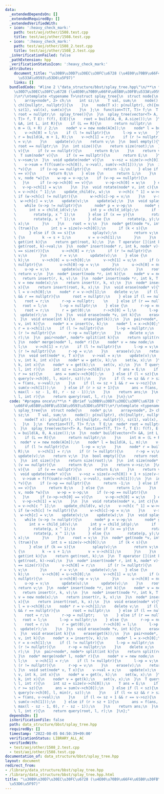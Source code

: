 ```yaml
---
data:
  _extendedDependsOn: []
  _extendedRequiredBy: []
  _extendedVerifiedWith:
  - icon: ':heavy_check_mark:'
    path: test/aoj/other/1508.test.cpp
    title: test/aoj/other/1508.test.cpp
  - icon: ':heavy_check_mark:'
    path: test/aoj/other/1508_2.test.cpp
    title: test/aoj/other/1508_2.test.cpp
  _isVerificationFailed: false
  _pathExtension: hpp
  _verificationStatusIcon: ':heavy_check_mark:'
  attributes:
    document_title: "\u30B9\u30D7\u30EC\u30FC\u6728 (\u4E00\u70B9\u66F4\u65B0\u30FB\
      \u533A\u9593\u53D6\u5F97)"
    links: []
  bundledCode: "#line 2 \"data_structure/bbst/splay_tree.hpp\"\n/**\n * @brief \u30B9\
    \u30D7\u30EC\u30FC\u6728 (\u4E00\u70B9\u66F4\u65B0\u30FB\u533A\u9593\u53D6\u5F97\
    )\n*/\ntemplate <typename T>\nstruct splay_tree{\n  struct node{\n    node* p;\n\
    \    array<node*, 2> ch;\n    int sz;\n    T val, sum;\n    node(): p(nullptr),\
    \ ch({nullptr, nullptr}){\n    }\n    node(T x): p(nullptr), ch({nullptr, nullptr}),\
    \ sz(1), val(x), sum(x){\n    }\n  };\n  function<T(T, T)> f;\n  T E;\n  node*\
    \ root = nullptr;\n  splay_tree(){\n  }\n  splay_tree(vector<T> A, function<T(T,\
    \ T)> f, T E): f(f), E(E){\n    root = build(A, 0, A.size());\n  }\n  node* build(vector<T>\
    \ &A, int L, int R){\n    if (L == R){\n      return nullptr;\n    }\n    int\
    \ m = (L + R) / 2;\n    node* v = new node(A[m]);\n    node* l = build(A, L, m);\n\
    \    v->ch[0] = l;\n    if (l != nullptr){\n      l->p = v;\n    }\n    node*\
    \ r = build(A, m + 1, R);\n    v->ch[1] = r;\n    if (r != nullptr){\n      r->p\
    \ = v;\n    }\n    update(v);\n    return v;\n  }\n  bool empty(){\n    return\
    \ root == nullptr;\n  }\n  int size(){\n    return size(root);\n  }\n  int size(node*\
    \ v){\n    if (v == nullptr){\n      return 0;\n    }\n    return v->sz;\n  }\n\
    \  T sum(node* v){\n    if (v == nullptr){\n      return E;\n    }\n    return\
    \ v->sum;\n  }\n  void update(node* v){\n    v->sz = size(v->ch[0]) + 1 + size(v->ch[1]);\n\
    \    v->sum = f(f(sum(v->ch[0]), v->val), sum(v->ch[1]));\n  }\n  int child_id(node\
    \ *v){\n    if (v->p == nullptr){\n      return -1;\n    } else if (v->p->ch[0]\
    \ == v){\n      return 0;\n    } else {\n      return 1;\n    }\n  }\n  void update_child(node*\
    \ v, node *w){\n    w->p = v->p;\n    if (v->p == nullptr){\n      return;\n \
    \   }\n     if (v->p->ch[0] == v){\n      v->p->ch[0] = w;\n    } else {\n   \
    \   v->p->ch[1] = w;\n    }\n  }\n  void rotate(node* v, int c){\n    node* w\
    \ = v->ch[c ^ 1];\n    update_child(v, w);\n    v->ch[c ^ 1] = w->ch[c];\n   \
    \ if (w->ch[c] != nullptr){\n      w->ch[c]->p = v;\n    }\n    v->p = w;\n  \
    \  w->ch[c] = v;\n    update(v);\n    update(w);\n  }\n  void splay(node* v){\n\
    \    while (v->p != nullptr){\n      node* p = v->p;\n      node* g = p->p;\n\
    \      int x = child_id(v);\n      int y = child_id(p);\n      if (y == -1){\n\
    \        rotate(p, x ^ 1);\n      } else if (x == y){\n        rotate(g, x ^ 1);\n\
    \        rotate(p, x ^ 1);\n      } else {\n        rotate(p, y);\n        rotate(g,\
    \ x);\n      }\n    }\n    root = v;\n  }\n  node* get(node *v, int k){\n    while\
    \ (true){\n      int s = size(v->ch[0]);\n      if (k < s){\n        v = v->ch[0];\n\
    \      } else if (k == s){\n        splay(v);\n        return v;\n      } else\
    \ {\n        k -= s + 1;\n        v = v->ch[1];\n      }\n    }\n  }\n  node*\
    \ get(int k){\n    return get(root, k);\n  }\n  T operator [](int k){\n    return\
    \ get(root, k)->val;\n  }\n  node* insert(node* r, int k, node* v){\n    if (k\
    \ == size(r)){\n      v->ch[0] = r;\n      if (r != nullptr){\n        r->p =\
    \ v;\n      }\n      r = v;\n      update(v);\n    } else {\n      node* u = get(r,\
    \ k);\n      v->ch[0] = u->ch[0];\n      v->ch[1] = u;\n      if (u->ch[0] !=\
    \ nullptr){\n        u->ch[0]->p = v;\n      }\n      u->ch[0] = nullptr;\n  \
    \    u->p = v;\n      update(u);\n      update(v);\n    }\n    root = v;\n   \
    \ return v;\n  }\n  node* insert(node *r, int k){\n    node* v = new node;\n \
    \   return insert(r, k, v);\n  }\n  node* insert(node *r, int k, T x){\n    node*\
    \ v = new node(x);\n    return insert(r, k, v);\n  }\n  node* insert(int k, T\
    \ x){\n    return insert(root, k, x);\n  }\n  void erase(node* v){\n    node*\
    \ l = v->ch[0];\n    node* r = v->ch[1];\n    delete v;\n    if (l == nullptr\
    \ && r == nullptr){\n      root = nullptr;\n    } else if (l == nullptr){\n  \
    \    root = r;\n      r->p = nullptr;    \n    } else if (r == nullptr){\n   \
    \   root = l;\n      l->p = nullptr;\n    } else {\n      r->p = nullptr;\n  \
    \    root = r;\n      r = get(0);\n      r->ch[0] = l;\n      l->p = r;\n    \
    \  update(r);\n    }\n  }\n  void erase(node *v, int k){\n    erase(get(v, k));\n\
    \  }\n  void erase(int k){\n    erase(get(k));\n  }\n  pair<node*, node*> split(node*\
    \ v, int k){\n    node* x = insert(v, k);\n    node* l = x->ch[0];\n    node*\
    \ r = x->ch[1];\n    if (l != nullptr){\n      l->p = nullptr;\n    }\n    if\
    \ (r != nullptr){\n      r->p = nullptr;\n    }\n    delete x;\n    return make_pair(l,\
    \ r);\n  }\n  pair<node*, node*> split(int k){\n    return split(root, k);\n \
    \ }\n  node* merge(node* l, node* r){\n    node* v = new node;\n    v->ch[0] =\
    \ l;\n    v->ch[1] = r;\n    if (l != nullptr){\n      l->p = v;\n    }\n    if\
    \ (r != nullptr){\n      r->p = v;\n    }\n    erase(v);\n    return root;\n \
    \ }\n  void set(node* v, T x){\n    v->val = x;\n    update(v);\n  }\n  void set(node*\
    \ v, int k, int x){\n    node* w = get(v, k);\n    set(w, x);\n  }\n  void set(int\
    \ k, int x){\n    node* v = get(k);\n    set(v, x);\n  }\n  T query(node* v, int\
    \ l, int r){\n    int sz = size(v->ch[0]);\n    T ans = E;\n    if (l == 0 &&\
    \ r >= sz){\n      ans = sum(v->ch[0]);\n    } else if (l < sz){\n      ans =\
    \ query(v->ch[0], l, min(r, sz));\n    }\n    if (l <= sz && r > sz){\n      ans\
    \ = f(ans, v->val);\n    }\n    if (l <= sz + 1 && r == v->sz){\n      ans = f(ans,\
    \ sum(v->ch[1]));\n    } else if (r > sz + 1){\n      ans = f(ans, query(v->ch[1],\
    \ max(l - sz - 1, 0), r - sz - 1));\n    }\n    return ans;\n  }\n  T query(int\
    \ l, int r){\n    return query(root, l, r);\n  }\n};\n"
  code: "#pragma once\n/**\n * @brief \u30B9\u30D7\u30EC\u30FC\u6728 (\u4E00\u70B9\
    \u66F4\u65B0\u30FB\u533A\u9593\u53D6\u5F97)\n*/\ntemplate <typename T>\nstruct\
    \ splay_tree{\n  struct node{\n    node* p;\n    array<node*, 2> ch;\n    int\
    \ sz;\n    T val, sum;\n    node(): p(nullptr), ch({nullptr, nullptr}){\n    }\n\
    \    node(T x): p(nullptr), ch({nullptr, nullptr}), sz(1), val(x), sum(x){\n \
    \   }\n  };\n  function<T(T, T)> f;\n  T E;\n  node* root = nullptr;\n  splay_tree(){\n\
    \  }\n  splay_tree(vector<T> A, function<T(T, T)> f, T E): f(f), E(E){\n    root\
    \ = build(A, 0, A.size());\n  }\n  node* build(vector<T> &A, int L, int R){\n\
    \    if (L == R){\n      return nullptr;\n    }\n    int m = (L + R) / 2;\n  \
    \  node* v = new node(A[m]);\n    node* l = build(A, L, m);\n    v->ch[0] = l;\n\
    \    if (l != nullptr){\n      l->p = v;\n    }\n    node* r = build(A, m + 1,\
    \ R);\n    v->ch[1] = r;\n    if (r != nullptr){\n      r->p = v;\n    }\n   \
    \ update(v);\n    return v;\n  }\n  bool empty(){\n    return root == nullptr;\n\
    \  }\n  int size(){\n    return size(root);\n  }\n  int size(node* v){\n    if\
    \ (v == nullptr){\n      return 0;\n    }\n    return v->sz;\n  }\n  T sum(node*\
    \ v){\n    if (v == nullptr){\n      return E;\n    }\n    return v->sum;\n  }\n\
    \  void update(node* v){\n    v->sz = size(v->ch[0]) + 1 + size(v->ch[1]);\n \
    \   v->sum = f(f(sum(v->ch[0]), v->val), sum(v->ch[1]));\n  }\n  int child_id(node\
    \ *v){\n    if (v->p == nullptr){\n      return -1;\n    } else if (v->p->ch[0]\
    \ == v){\n      return 0;\n    } else {\n      return 1;\n    }\n  }\n  void update_child(node*\
    \ v, node *w){\n    w->p = v->p;\n    if (v->p == nullptr){\n      return;\n \
    \   }\n     if (v->p->ch[0] == v){\n      v->p->ch[0] = w;\n    } else {\n   \
    \   v->p->ch[1] = w;\n    }\n  }\n  void rotate(node* v, int c){\n    node* w\
    \ = v->ch[c ^ 1];\n    update_child(v, w);\n    v->ch[c ^ 1] = w->ch[c];\n   \
    \ if (w->ch[c] != nullptr){\n      w->ch[c]->p = v;\n    }\n    v->p = w;\n  \
    \  w->ch[c] = v;\n    update(v);\n    update(w);\n  }\n  void splay(node* v){\n\
    \    while (v->p != nullptr){\n      node* p = v->p;\n      node* g = p->p;\n\
    \      int x = child_id(v);\n      int y = child_id(p);\n      if (y == -1){\n\
    \        rotate(p, x ^ 1);\n      } else if (x == y){\n        rotate(g, x ^ 1);\n\
    \        rotate(p, x ^ 1);\n      } else {\n        rotate(p, y);\n        rotate(g,\
    \ x);\n      }\n    }\n    root = v;\n  }\n  node* get(node *v, int k){\n    while\
    \ (true){\n      int s = size(v->ch[0]);\n      if (k < s){\n        v = v->ch[0];\n\
    \      } else if (k == s){\n        splay(v);\n        return v;\n      } else\
    \ {\n        k -= s + 1;\n        v = v->ch[1];\n      }\n    }\n  }\n  node*\
    \ get(int k){\n    return get(root, k);\n  }\n  T operator [](int k){\n    return\
    \ get(root, k)->val;\n  }\n  node* insert(node* r, int k, node* v){\n    if (k\
    \ == size(r)){\n      v->ch[0] = r;\n      if (r != nullptr){\n        r->p =\
    \ v;\n      }\n      r = v;\n      update(v);\n    } else {\n      node* u = get(r,\
    \ k);\n      v->ch[0] = u->ch[0];\n      v->ch[1] = u;\n      if (u->ch[0] !=\
    \ nullptr){\n        u->ch[0]->p = v;\n      }\n      u->ch[0] = nullptr;\n  \
    \    u->p = v;\n      update(u);\n      update(v);\n    }\n    root = v;\n   \
    \ return v;\n  }\n  node* insert(node *r, int k){\n    node* v = new node;\n \
    \   return insert(r, k, v);\n  }\n  node* insert(node *r, int k, T x){\n    node*\
    \ v = new node(x);\n    return insert(r, k, v);\n  }\n  node* insert(int k, T\
    \ x){\n    return insert(root, k, x);\n  }\n  void erase(node* v){\n    node*\
    \ l = v->ch[0];\n    node* r = v->ch[1];\n    delete v;\n    if (l == nullptr\
    \ && r == nullptr){\n      root = nullptr;\n    } else if (l == nullptr){\n  \
    \    root = r;\n      r->p = nullptr;    \n    } else if (r == nullptr){\n   \
    \   root = l;\n      l->p = nullptr;\n    } else {\n      r->p = nullptr;\n  \
    \    root = r;\n      r = get(0);\n      r->ch[0] = l;\n      l->p = r;\n    \
    \  update(r);\n    }\n  }\n  void erase(node *v, int k){\n    erase(get(v, k));\n\
    \  }\n  void erase(int k){\n    erase(get(k));\n  }\n  pair<node*, node*> split(node*\
    \ v, int k){\n    node* x = insert(v, k);\n    node* l = x->ch[0];\n    node*\
    \ r = x->ch[1];\n    if (l != nullptr){\n      l->p = nullptr;\n    }\n    if\
    \ (r != nullptr){\n      r->p = nullptr;\n    }\n    delete x;\n    return make_pair(l,\
    \ r);\n  }\n  pair<node*, node*> split(int k){\n    return split(root, k);\n \
    \ }\n  node* merge(node* l, node* r){\n    node* v = new node;\n    v->ch[0] =\
    \ l;\n    v->ch[1] = r;\n    if (l != nullptr){\n      l->p = v;\n    }\n    if\
    \ (r != nullptr){\n      r->p = v;\n    }\n    erase(v);\n    return root;\n \
    \ }\n  void set(node* v, T x){\n    v->val = x;\n    update(v);\n  }\n  void set(node*\
    \ v, int k, int x){\n    node* w = get(v, k);\n    set(w, x);\n  }\n  void set(int\
    \ k, int x){\n    node* v = get(k);\n    set(v, x);\n  }\n  T query(node* v, int\
    \ l, int r){\n    int sz = size(v->ch[0]);\n    T ans = E;\n    if (l == 0 &&\
    \ r >= sz){\n      ans = sum(v->ch[0]);\n    } else if (l < sz){\n      ans =\
    \ query(v->ch[0], l, min(r, sz));\n    }\n    if (l <= sz && r > sz){\n      ans\
    \ = f(ans, v->val);\n    }\n    if (l <= sz + 1 && r == v->sz){\n      ans = f(ans,\
    \ sum(v->ch[1]));\n    } else if (r > sz + 1){\n      ans = f(ans, query(v->ch[1],\
    \ max(l - sz - 1, 0), r - sz - 1));\n    }\n    return ans;\n  }\n  T query(int\
    \ l, int r){\n    return query(root, l, r);\n  }\n};"
  dependsOn: []
  isVerificationFile: false
  path: data_structure/bbst/splay_tree.hpp
  requiredBy: []
  timestamp: '2022-08-05 04:50:39+09:00'
  verificationStatus: LIBRARY_ALL_AC
  verifiedWith:
  - test/aoj/other/1508_2.test.cpp
  - test/aoj/other/1508.test.cpp
documentation_of: data_structure/bbst/splay_tree.hpp
layout: document
redirect_from:
- /library/data_structure/bbst/splay_tree.hpp
- /library/data_structure/bbst/splay_tree.hpp.html
title: "\u30B9\u30D7\u30EC\u30FC\u6728 (\u4E00\u70B9\u66F4\u65B0\u30FB\u533A\u9593\
  \u53D6\u5F97)"
---
```

